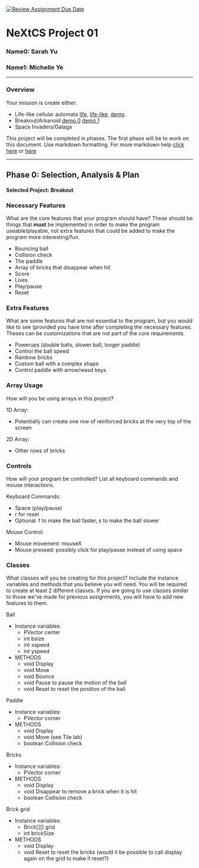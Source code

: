 [![Review Assignment Due Date](https://classroom.github.com/assets/deadline-readme-button-22041afd0340ce965d47ae6ef1cefeee28c7c493a6346c4f15d667ab976d596c.svg)](https://classroom.github.com/a/2bl0h1Mb)
# NeXtCS Project 01
### Name0: Sarah Yu
### Name1: Michelle Ye
---

### Overview
Your mission is create either:
- Life-like cellular automata [life](https://en.wikipedia.org/wiki/Conway%27s_Game_of_Life), [life-like](https://en.wikipedia.org/wiki/Life-like_cellular_automaton), [demo](https://www.netlogoweb.org/launch#https://www.netlogoweb.org/assets/modelslib/Sample%20Models/Computer%20Science/Cellular%20Automata/Life.nlogo).
- Breakout/Arkanoid [demo 0](https://elgoog.im/breakout/)  [demo 1](https://www.crazygames.com/game/atari-breakout)
- Space Invaders/Galaga

This project will be completed in phases. The first phase will be to work on this document. Use markdown formatting. For more markdown help [click here](https://github.com/adam-p/markdown-here/wiki/Markdown-Cheatsheet) or [here](https://docs.github.com/en/get-started/writing-on-github/getting-started-with-writing-and-formatting-on-github/basic-writing-and-formatting-syntax)


---

## Phase 0: Selection, Analysis & Plan

#### Selected Project: Breakout

### Necessary Features
What are the core features that your program should have? These should be things that __must__ be implemented in order to make the program useable/playable, not extra features that could be added to make the program more interesting/fun.

- Bouncing ball
- Collision check
- The paddle
- Array of bricks that disappear when hit
- Score
- Lives
- Play/pause
- Reset

### Extra Features
What are some features that are not essential to the program, but you would like to see (provided you have time after completing the necessary features. Theses can be customizations that are not part of the core requirements.

- Powerups (double balls, slower ball, longer paddle)
- Control the ball speed
- Rainbow bricks
- Custom ball with a complex shape
- Control paddle with arrow/wasd keys

### Array Usage
How will you be using arrays in this project?

1D Array:
- Potentially can create one row of reinforced bricks at the very top of the screen

2D Array:
- Other rows of bricks


### Controls
How will your program be controlled? List all keyboard commands and mouse interactions.

Keyboard Commands:
- Space (play/pause)
- r for reset
- Optional: f to make the ball faster, s to make the ball slower

Mouse Control:
- Mouse movement: mouseX
- Mouse pressed: possibly click for play/pause instead of using space


### Classes
What classes will you be creating for this project? Include the instance variables and methods that you believe you will need. You will be required to create at least 2 different classes. If you are going to use classes similar to those we've made for previous assignments, you will have to add new features to them.

Ball
- Instance variables:
  - PVector center
  - int bsize
  - int xspeed
  - int yspeed
- METHODS
  - void Display
  - void Move
  - void Bounce
  - void Pause to pause the motion of the ball
  - void Reset to reset the position of the ball

Paddle
- Instance variables:
  - PVector corner
- METHODS
  - void Display
  - void Move (see Tile lab)
  - boolean Collision check

Bricks
- Instance variables:
  - PVector corner
- METHODS
  - void Display
  - void Disappear to remove a brick when it is hit
  - boolean Collision check
 
Brick grid
- Instance variables:
  - Brick[][] grid
  - int brickSize
- METHODS
  - void Display
  - void Reset to reset the bricks (would it be possible to call display again on the grid to make it reset?)
